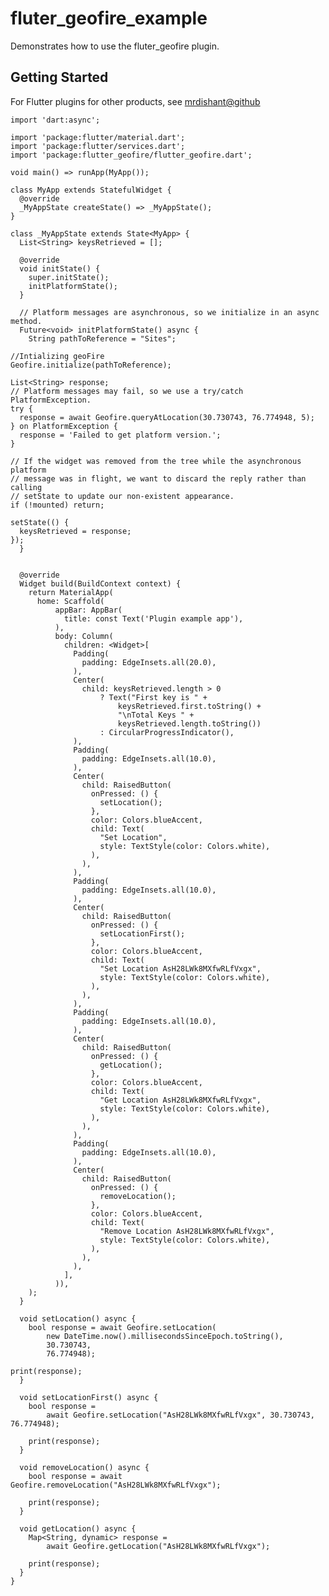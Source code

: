 # fluter_geofire_example

Demonstrates how to use the fluter_geofire plugin.

## Getting Started

For Flutter plugins for other products, see [mrdishant@github](https://github.com/mrdishant)


    import 'dart:async';
    
    import 'package:flutter/material.dart';
    import 'package:flutter/services.dart';
    import 'package:flutter_geofire/flutter_geofire.dart';
       
    void main() => runApp(MyApp());
    
    class MyApp extends StatefulWidget {
      @override
      _MyAppState createState() => _MyAppState();
    }
     
    class _MyAppState extends State<MyApp> {
      List<String> keysRetrieved = [];
    
      @override
      void initState() {
        super.initState();
        initPlatformState();
      }
    
      // Platform messages are asynchronous, so we initialize in an async method.
      Future<void> initPlatformState() async {
        String pathToReference = "Sites";

    //Intializing geoFire
    Geofire.initialize(pathToReference);

    List<String> response;
    // Platform messages may fail, so we use a try/catch PlatformException.
    try {
      response = await Geofire.queryAtLocation(30.730743, 76.774948, 5);
    } on PlatformException {
      response = 'Failed to get platform version.';
    }

    // If the widget was removed from the tree while the asynchronous platform
    // message was in flight, we want to discard the reply rather than calling
    // setState to update our non-existent appearance.
    if (!mounted) return;

    setState(() {
      keysRetrieved = response;
    });
      }
      

      @override
      Widget build(BuildContext context) {
        return MaterialApp(
          home: Scaffold(
              appBar: AppBar(
                title: const Text('Plugin example app'),
              ),
              body: Column(
                children: <Widget>[
                  Padding(
                    padding: EdgeInsets.all(20.0),
                  ),
                  Center(
                    child: keysRetrieved.length > 0
                        ? Text("First key is " +
                            keysRetrieved.first.toString() +
                            "\nTotal Keys " +
                            keysRetrieved.length.toString())
                        : CircularProgressIndicator(),
                  ),
                  Padding(
                    padding: EdgeInsets.all(10.0),
                  ),
                  Center(
                    child: RaisedButton(
                      onPressed: () {
                        setLocation();
                      },
                      color: Colors.blueAccent,
                      child: Text(
                        "Set Location",
                        style: TextStyle(color: Colors.white),
                      ),
                    ),
                  ),
                  Padding(
                    padding: EdgeInsets.all(10.0),
                  ),
                  Center(
                    child: RaisedButton(
                      onPressed: () {
                        setLocationFirst();
                      },
                      color: Colors.blueAccent,
                      child: Text(
                        "Set Location AsH28LWk8MXfwRLfVxgx",
                        style: TextStyle(color: Colors.white),
                      ),
                    ),
                  ),
                  Padding(
                    padding: EdgeInsets.all(10.0),
                  ),
                  Center(
                    child: RaisedButton(
                      onPressed: () {
                        getLocation();
                      },
                      color: Colors.blueAccent,
                      child: Text(
                        "Get Location AsH28LWk8MXfwRLfVxgx",
                        style: TextStyle(color: Colors.white),
                      ),
                    ),
                  ),
                  Padding(
                    padding: EdgeInsets.all(10.0),
                  ),
                  Center(
                    child: RaisedButton(
                      onPressed: () {
                        removeLocation();
                      },
                      color: Colors.blueAccent,
                      child: Text(
                        "Remove Location AsH28LWk8MXfwRLfVxgx",
                        style: TextStyle(color: Colors.white),
                      ),
                    ),
                  ),
                ],
              )),
        );
      }
    
      void setLocation() async {
        bool response = await Geofire.setLocation(
            new DateTime.now().millisecondsSinceEpoch.toString(),
            30.730743,
            76.774948);

    print(response);
      }
      
      void setLocationFirst() async {
        bool response =
            await Geofire.setLocation("AsH28LWk8MXfwRLfVxgx", 30.730743, 76.774948);
    
        print(response);
      }
      
      void removeLocation() async {
        bool response = await Geofire.removeLocation("AsH28LWk8MXfwRLfVxgx");
    
        print(response);
      }
       
      void getLocation() async {
        Map<String, dynamic> response =
            await Geofire.getLocation("AsH28LWk8MXfwRLfVxgx");
    
        print(response);
      }
    }
